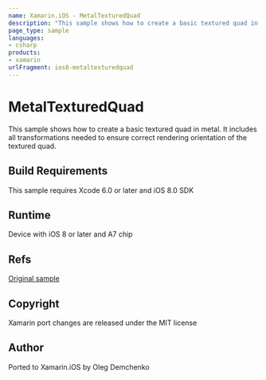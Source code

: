 ```yaml
---
name: Xamarin.iOS - MetalTexturedQuad
description: "This sample shows how to create a basic textured quad in metal. It includes all transformations needed to ensure correct rendering... #ios8"
page_type: sample
languages:
- csharp
products:
- xamarin
urlFragment: ios8-metaltexturedquad
---
```

# MetalTexturedQuad

This sample shows how to create a basic textured quad in metal. It includes all transformations needed to ensure correct rendering orientation of the textured quad.

## Build Requirements

This sample requires Xcode 6.0 or later and iOS 8.0 SDK

## Runtime
Device with iOS 8 or later and A7 chip

## Refs
[Original sample](https://developer.apple.com/library/prerelease/ios/samplecode/MetalTexturedQuad/Introduction/Intro.html)

## Copyright

Xamarin port changes are released under the MIT license

## Author 

Ported to Xamarin.iOS by Oleg Demchenko
